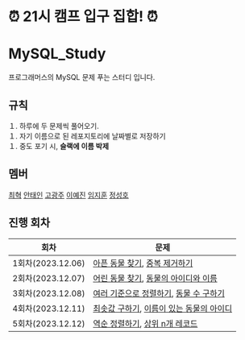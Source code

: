 # ⏰ 21시 캠프 입구 집합! ⏰

# MySQL_Study
프로그래머스의 MySQL 문제 푸는 스터디 입니다.

## 규칙
１. 하루에 두 문제씩 풀어오기. </br>
１. 자기 이름으로 된 레포지토리에 날짜별로 저장하기 </br>
１. 중도 포기 시, **슬랙에 이름 박제** </br>

## 멤버

[최혁](https://github.com/Youkamii)  [안태인](https://github.com/TAENNOS)  [고광주](https://github.com/KoKwangJu)  [이예진](https://github.com/dlwls423)  [임지훈](https://github.com/vanillacake369) [정성호](https://github.com/jshstar)

## 진행 회차

| 회차               | 문제                                                                                                                                                                                                                                  |
|------------------|----------------------------------------------------------------------------------------------------------------------------------------------------------------------------------------------------------------------------------------------------|
| 1회차(2023.12.06)  | [아픈 동물 찾기](https://school.programmers.co.kr/learn/courses/30/lessons/59036), [중복 제거하기](https://school.programmers.co.kr/learn/courses/30/lessons/59408)            |
| 2회차(2023.12.07)  | [어린 동물 찾기](https://school.programmers.co.kr/learn/courses/30/lessons/59037), [동물의 아이디와 이름](https://school.programmers.co.kr/learn/courses/30/lessons/59403)            |
| 3회차(2023.12.08)  | [여러 기준으로 정렬하기](https://school.programmers.co.kr/learn/courses/30/lessons/59404), [동물 수 구하기](https://school.programmers.co.kr/learn/courses/30/lessons/59406)            |
| 4회차(2023.12.11)  | [최솟값 구하기](https://school.programmers.co.kr/learn/courses/30/lessons/59038), [이름이 있는 동물의 아이디](https://school.programmers.co.kr/learn/courses/30/lessons/59407)            |
| 5회차(2023.12.12)  | [역순 정렬하기](https://school.programmers.co.kr/learn/courses/30/lessons/59035), [상위 n개 레코드](https://school.programmers.co.kr/learn/courses/30/lessons/59405)            |


